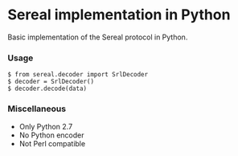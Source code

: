 # Sereal implementation in Python

Basic implementation of the Sereal protocol in Python.

### Usage

    $ from sereal.decoder import SrlDecoder
    $ decoder = SrlDecoder()
    $ decoder.decode(data)

### Miscellaneous

- Only Python 2.7
- No Python encoder
- Not Perl compatible
